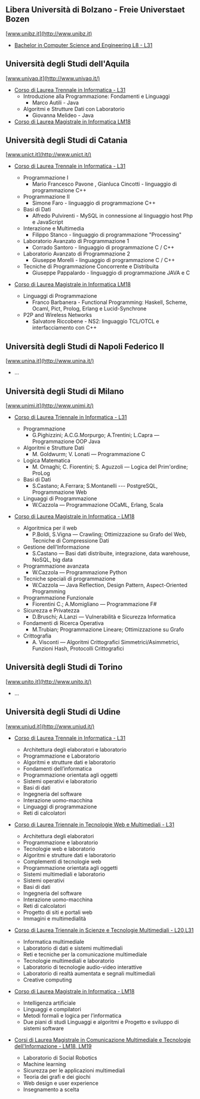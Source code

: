 ## Libera Università di Bolzano - Freie Universtaet Bozen
[www.unibz.it](http://www.unibz.it)
* [Bachelor in Computer Science and Engineering L8 - L31](http://www.unibz.it/en/inf/welcome/default.html)


## Università degli Studi dell'Aquila
[www.univaq.it](http://www.univaq.it/)

* [Corso di Laurea Trennale in Informatica - L31](http://www.disim.univaq.it/didattica/content.php?laurea=1&pid=549&did=0)
  * Introduzione alla Programmazione: Fondamenti e Linguaggi
    * Marco Autili - Java
  * Algoritmi e Strutture Dati con Laboratorio
    * Giovanna Melideo - Java
* [Corso di Laurea Magistrale in Informatica LM18](http://www.univaq.it/section.php?id=1670&idcorso=522)


## Università degli Studi di Catania
[www.unict.it](http://www.unict.it/)

* [Corso di Laurea Trennale in Informatica - L31](http://web.dmi.unict.it/Didattica/Laurea%20Triennale%20in%20Informatica%20L-31)

	* Programmazione I
		* Mario Francesco Pavone , Gianluca Cincotti - linguaggio di programmazione C++
	* Programmazione II
		* Simone Faro - linguaggio di programmazione C++
	* Basi di Dati
		* Alfredo Pulvirenti - MySQL in connessione al linguaggio host Php e JavaScript
	* Interazione e Multimedia
		* Filippo Stanco - linguaggio di programmazione "Processing"
	* Laboratorio Avanzato di Programmazione 1
		* Corrado Santoro - linguaggio di programmazione C / C++
	* Laboratorio Avanzato di Programmazione 2
		* Giuseppe Morelli - linguaggio di programmazione C / C++
	* Tecniche di Programmazione Concorrente e Distribuita
		* Giuseppe Pappalardo - linguaggio di programmazione JAVA e C

* [Corso di Laurea Magistrale in Informatica LM18](http://web.dmi.unict.it/Didattica/Laurea%20Magistrale%20in%20Informatica%20LM-18)
	
	* Linguaggi di Programmazione
		* Franco Barbanera - Functional Programming: Haskell, Scheme, Ocaml, Pict, Prolog, Erlang e Lucid-Synchrone
	* P2P and Wireless Networks
		* Salvatore Riccobene - NS2: linguaggio TCL/OTCL e interfacciamento con C++


## Università degli Studi di Napoli Federico II
[www.unina.it](http://www.unina.it/)

* ...


## Università degli Studi di Milano
[www.unimi.it](http://www.unimi.it/)
* [Corso di Laurea Triennale in Informatica - L31](http://www.ccdinf.unimi.it/it/corsiDiStudio/2015/F1Xof2/index.html)

  * Programmazione
  	* G.Pighizzini; A.C.G.Morpurgo; A.Trentini; L.Capra — Programmazione OOP Java
  * Algoritmi e Strutture Dati
  	* M. Goldwurm; V. Lonati — Programmazione C
  * Logica Matematica
  	* M. Ornaghi; C. Fiorentini; S. Aguzzoli — Logica del Prim'ordine; ProLog
  * Basi di Dati
  	* S.Castano; A.Ferrara; S.Montanelli --- PostgreSQL, Programmazione Web
  * Linguaggi di Programmazione
  	* W.Cazzola — Programmazione OCaML, Erlang, Scala

* [Corso di Laurea Magistrale in Informatica - LM18](http://www.ccdinf.unimi.it/it/corsiDiStudio/2015/F1Xof2/index.html)

  * Algoritmica per il web
  	* P.Boldi, S.Vigna — Crawling; Ottimizzazione su Grafo del Web, Tecniche di Compressione Dati
  * Gestione dell'Informazione
    * S.Castano — Basi dati distribuite, integrazione, data warehouse, NoSQL, big data
  * Programmazione avanzata
  	* W.Cazzola — Programmazione Python
  * Tecniche speciali di programmazione
  	* W.Cazzola — Java Reflection, Design Pattern, Aspect-Oriented Programming
  * Programmazione Funzionale
  	* Fiorentini C.; A.Momigliano — Programmazione F#
  * Sicurezza e Privatezza
  	* D.Bruschi; A.Lanzi — Vulnerabilità e Sicurezza Informatica
  * Fondamenti di Ricerca Operativa
  	* M.Trubian; Programmazione Lineare; Ottimizzazione su Grafo
  * Crittografia
  	* A. Visconti — Algoritmi Crittografici Simmetrici/Asimmetrici, Funzioni Hash, Protocolli Crittografici


## Università degli Studi di Torino
[www.unito.it](http://www.unito.it/)

* ...


## Università degli Studi di Udine
[www.uniud.it](http://www.uniud.it/)

* [Corso di Laurea Trennale in Informatica - L31](http://next.uniud.it/it/didattica/corsi/offerta-formativa-area-scientifica/scienze-matematiche-informatiche-multimediali/triennali/informatica)

  * Architettura degli elaboratori e laboratorio
  * Programmazione e Laboratorio	
  * Algoritmi e strutture dati e laboratorio
  * Fondamenti dell’informatica	
  * Programmazione orientata agli oggetti	
  * Sistemi operativi e laboratorio	
  * Basi di dati	
  * Ingegneria del software	
  * Interazione uomo-macchina	
  * Linguaggi di programmazione	
  * Reti di calcolatori	
 
* [Corso di Laurea Triennale in Tecnologie Web e Multimediali - L31](http://next.uniud.it/it/didattica/corsi/offerta-formativa-area-scientifica/scienze-matematiche-informatiche-multimediali/triennali/tecnologie-web-e-multimediali)

  * Architettura degli elaboratori	
  * Programmazione e laboratorio	
  * Tecnologie web e laboratorio	
  * Algoritmi e strutture dati e laboratorio	
  * Complementi di tecnologie web	
  * Programmazione orientata agli oggetti	
  * Sistemi multimediali e laboratorio	
  * Sistemi operativi	
  * Basi di dati	
  * Ingegneria del software	
  * Interazione uomo-macchina	
  * Reti di calcolatori	
  * Progetto di siti e portali web	
  * Immagini e multimedialità	

* [Corso di Laurea Triennale in Scienze e Tecnologie Multimediali - L20,L31](http://next.uniud.it/it/didattica/corsi/offerta-formativa-area-scientifica/scienze-matematiche-informatiche-multimediali/triennali/scienze-e-tecnologie-multimediali)

  * Informatica multimediale 
  * Laboratorio di dati e sistemi multimediali
  * Reti e tecniche per la comunicazione multimediale
  * Tecnologie multimediali e laboratorio 
  * Laboratorio di tecnologie audio-video interattive
  * Laboratorio di realtà aumentata e segnali multimediali 
  * Creative computing 
* [Corso di Laurea Magistrale in Informatica - LM18](http://next.uniud.it/it/didattica/corsi/offerta-formativa-area-scientifica/scienze-matematiche-informatiche-multimediali/magistrali/informatica)
  * Intelligenza artificiale
  * Linguaggi e compilatori 
  * Metodi formali e logica per l’informatica 
  * Due piani di studi Linguaggi e algoritmi e Progetto e sviluppo di sistemi software

* [Corsi di Laurea Magistrale in Comunicazione Multimediale e Tecnologie dell'Informazione - LM18, LM19](http://next.uniud.it/it/didattica/corsi/offerta-formativa-area-scientifica/scienze-matematiche-informatiche-multimediali/magistrali/comunicazione-multimediale-e-tecnologie-dellinformazione)
   * Laboratorio di Social Robotics
   * Machine learning 
   * Sicurezza per le applicazioni multimediali 
   * Teoria dei grafi e dei giochi 
   * Web design e user experience 
   * Insegnamento a scelta

